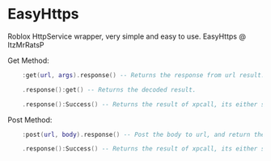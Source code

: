 # EasyHttps
Roblox HttpService wrapper, very simple and easy to use.
EasyHttps @ ItzMrRatsP

                                     
Get Method:
```lua
    :get(url, args).response() -- Returns the response from url result.
```

```lua
    .response():get() -- Returns the decoded result.
```

```lua
    .response():Success() -- Returns the result of xpcall, its either success or failed.
```

Post Method:
```lua
    :post(url, body).response() -- Post the body to url, and return the response from result.
```

```lua
    .response():Success() -- Returns the result of xpcall, its either success or failed.
```
